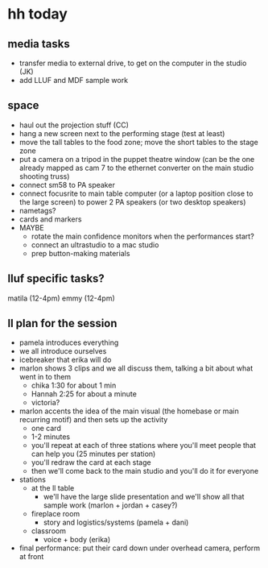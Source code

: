 # hh today



## media tasks
* transfer media to external drive, to get on the computer in the studio (JK)
* add LLUF and MDF sample work

## space
* haul out the projection stuff (CC)
* hang a new screen next to the performing stage (test at least)
* move the tall tables to the food zone; move the short tables to the stage zone
* put a camera on a tripod in the puppet theatre window (can be the one already mapped as cam 7 to the ethernet converter on the main studio shooting truss)
* connect sm58 to PA speaker
* connect focusrite to main table computer (or a laptop position close to the large screen) to power 2 PA speakers (or two desktop speakers)
* nametags?
* cards and markers
* MAYBE 
    * rotate the main confidence monitors when the performances start?
    * connect an ultrastudio to a mac studio
    * prep button-making materials

## lluf specific tasks?
matila (12-4pm)
emmy (12-4pm)



## ll plan for the session
- pamela introduces everything
- we all introduce ourselves
- icebreaker that erika will do
- marlon shows 3 clips and we all discuss them, talking a bit about what went in to them
    - chika 1:30 for about 1 min
    - Hannah 2:25 for about a minute
    - victoria? 
- marlon accents the idea of the main visual (the homebase or main recurring motif) and then sets up the activity
    - one card
    - 1-2 minutes
    - you'll repeat at each of three stations where you'll meet people that can help you (25 minutes per station)
    - you'll redraw the card at each stage
    - then we'll come back to the main studio and you'll do it for everyone
- stations
    - at the ll table
        - we'll have the large slide presentation and we'll show all that sample work (marlon + jordan + casey?)
    - fireplace room
        - story and logistics/systems (pamela + dani)
    - classroom
        - voice + body (erika)
- final performance:  put their card down under overhead camera, perform at front
